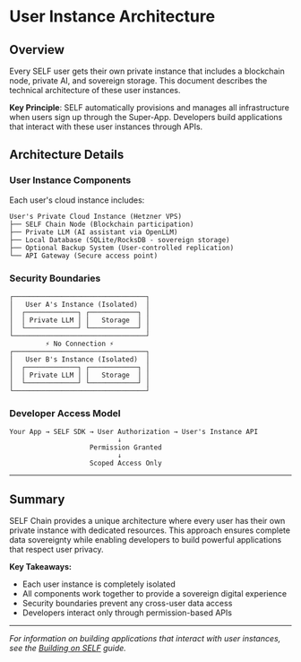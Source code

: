 # User Instance Architecture

## Overview

Every SELF user gets their own private instance that includes a blockchain node, private AI, and sovereign storage. This document describes the technical architecture of these user instances.

**Key Principle**: SELF automatically provisions and manages all infrastructure when users sign up through the Super-App. Developers build applications that interact with these user instances through APIs.



## Architecture Details

### User Instance Components

Each user's cloud instance includes:

```
User's Private Cloud Instance (Hetzner VPS)
├── SELF Chain Node (Blockchain participation)
├── Private LLM (AI assistant via OpenLLM)
├── Local Database (SQLite/RocksDB - sovereign storage)
├── Optional Backup System (User-controlled replication)
└── API Gateway (Secure access point)
```

### Security Boundaries

```
┌─────────────────────────────────┐
│   User A's Instance (Isolated)  │
│  ┌─────────────┐ ┌────────────┐ │
│  │ Private LLM │ │   Storage  │ │
│  └─────────────┘ └────────────┘ │
└─────────────────────────────────┘
         ⚡ No Connection ⚡
┌─────────────────────────────────┐
│   User B's Instance (Isolated)  │
│  ┌─────────────┐ ┌────────────┐ │
│  │ Private LLM │ │   Storage  │ │
│  └─────────────┘ └────────────┘ │
└─────────────────────────────────┘
```

### Developer Access Model

```
Your App → SELF SDK → User Authorization → User's Instance API
                           ↓
                    Permission Granted
                           ↓
                    Scoped Access Only
```

---

## Summary

SELF Chain provides a unique architecture where every user has their own private instance with dedicated resources. This approach ensures complete data sovereignty while enabling developers to build powerful applications that respect user privacy.

**Key Takeaways:**
- Each user instance is completely isolated
- All components work together to provide a sovereign digital experience
- Security boundaries prevent any cross-user data access
- Developers interact only through permission-based APIs

---

*For information on building applications that interact with user instances, see the [Building on SELF](/building-on-self/getting-started) guide.*